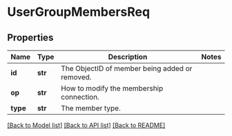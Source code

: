 # UserGroupMembersReq

## Properties
Name | Type | Description | Notes
------------ | ------------- | ------------- | -------------
**id** | **str** | The ObjectID of member being added or removed. | 
**op** | **str** | How to modify the membership connection. | 
**type** | **str** | The member type. | 

[[Back to Model list]](../README.md#documentation-for-models) [[Back to API list]](../README.md#documentation-for-api-endpoints) [[Back to README]](../README.md)


